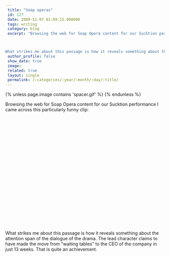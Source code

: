 ```yaml
---
 title: "Soap operas"
 id: 127
 date: 2009-11-07 01:09:15.000000
 tags: writing
 category: blog
 excerpt: "Browsing the web for Soap Opera content for our Sucktion performance I came across this particularly funny clip:



What strikes me about this passage is how it reveals something about the attention s..."
 author_profile: false
 show_date: true
 image: 
 related: true
 layout: single
 permalink: /:categories/:year/:month/:day/:title/
---
```

{% unless page.image contains 'spacer.gif' %}
{% endunless %}

Browsing the web for Soap Opera content for our Sucktion performance I came across this particularly funny clip:

<object width="425" height="344"><param name="movie" value="http://www.youtube.com/v/kgJT11-s70k&color1=0xb1b1b1&color2=0xcfcfcf&feature=player_embedded&fs=1"></param><param name="allowFullScreen" value="true"></param><param name="allowScriptAccess" value="always"></param><embed src="http://www.youtube.com/v/kgJT11-s70k&color1=0xb1b1b1&color2=0xcfcfcf&feature=player_embedded&fs=1" type="application/x-shockwave-flash" allowfullscreen="true" allowScriptAccess="always" width="425" height="344"></embed></object>

What strikes me about this passage is how it reveals something about the attention span of the dialogue of the drama. The lead character claims to have made the move from "waiting tables" to the CEO of the company in just 13 weeks. That is quite an achievement.
